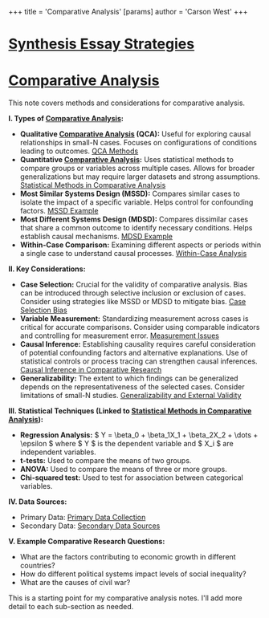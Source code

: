 +++
 title = 'Comparative Analysis'
[params]
	author = 'Carson West'
+++
# [Synthesis Essay Strategies](./../synthesis-essay-strategies/)
# [Comparative Analysis](./../comparative-analysis/)

This note covers methods and considerations for comparative analysis.

**I. Types of [Comparative Analysis](./../comparative-analysis/):**

* **Qualitative [Comparative Analysis](./../comparative-analysis/) (QCA):**  Useful for exploring causal relationships in small-N cases.  Focuses on configurations of conditions leading to outcomes.  [QCA Methods](./../qca-methods/)
* **Quantitative [Comparative Analysis](./../comparative-analysis/):** Uses statistical methods to compare groups or variables across multiple cases.  Allows for broader generalizations but may require larger datasets and strong assumptions. [Statistical Methods in Comparative Analysis](./../statistical-methods-in-comparative-analysis/)
* **Most Similar Systems Design (MSSD):** Compares similar cases to isolate the impact of a specific variable.  Helps control for confounding factors. [MSSD Example](./../mssd-example/)
* **Most Different Systems Design (MDSD):** Compares dissimilar cases that share a common outcome to identify necessary conditions.  Helps establish causal mechanisms. [MDSD Example](./../mdsd-example/)
* **Within-Case Comparison:** Examining different aspects or periods within a single case to understand causal processes. [Within-Case Analysis](./../within-case-analysis/)

**II. Key Considerations:**

* **Case Selection:**  Crucial for the validity of comparative analysis.  Bias can be introduced through selective inclusion or exclusion of cases.  Consider using strategies like MSSD or MDSD to mitigate bias. [Case Selection Bias](./../case-selection-bias/)
* **Variable Measurement:**  Standardizing measurement across cases is critical for accurate comparisons.  Consider using comparable indicators and controlling for measurement error. [Measurement Issues](./../measurement-issues/)
* **Causal Inference:**  Establishing causality requires careful consideration of potential confounding factors and alternative explanations.  Use of statistical controls or process tracing can strengthen causal inferences. [Causal Inference in Comparative Research](./../causal-inference-in-comparative-research/)
* **Generalizability:** The extent to which findings can be generalized depends on the representativeness of the selected cases.  Consider limitations of small-N studies. [Generalizability and External Validity](./../generalizability-and-external-validity/)


**III.  Statistical Techniques (Linked to [Statistical Methods in Comparative Analysis](./../statistical-methods-in-comparative-analysis/)):**

* **Regression Analysis:**   $ Y = \beta_0 + \beta_1X_1 + \beta_2X_2 + \dots + \epsilon $   where  $ Y $  is the dependent variable and  $ X_i $  are independent variables.
* **t-tests:** Used to compare the means of two groups.
* **ANOVA:** Used to compare the means of three or more groups.
* **Chi-squared test:** Used to test for association between categorical variables.


**IV.  Data Sources:**

*  Primary Data: [Primary Data Collection](./../primary-data-collection/)
*  Secondary Data: [Secondary Data Sources](./../secondary-data-sources/)


**V.  Example Comparative Research Questions:**

* What are the factors contributing to economic growth in different countries?
* How do different political systems impact levels of social inequality?
* What are the causes of civil war?


This is a starting point for my comparative analysis notes.  I'll add more detail to each sub-section as needed.
